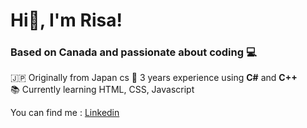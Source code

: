 # Hi👋, I'm Risa!  
### Based on Canada and passionate about coding 💻

🇯🇵 Originally from Japan  cs
💼 3 years experience using **C#** and **C++**  
📚 Currently learning HTML, CSS, Javascript

  You can find me : [Linkedin](https://www.linkedin.com/in/risa-yamamoto-b0a5a9302/)
